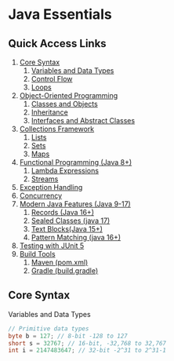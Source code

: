 # Java Essentials

## Quick Access Links 
1. [Core Syntax](#core-syntax)
    1. [Variables and Data Types](#variables)
    2. [Control Flow](#control-flow)
    3. [Loops](#loops)
2. [Object-Oriented Programming](#operators)
    1. [Classes and Objects](#classes)
    2. [Inheritance](#inheritance)
    3. [Interfaces and Abstract Classes](#interface)
3. [Collections Framework](#collections)
    1. [Lists](#lists)
    2. [Sets](#sets)
    3. [Maps](#maps)
4. [Functional Programming (Java 8+)](#java8)
    1. [Lambda Expressions](#lambda)
    2. [Streams](#streams)
5. [Exception Handling](#expection-handling)
6. [Concurrency](#concurrency)
7. [Modern Java Features (Java 9-17)](#java9-17)
    1. [Records (Java 16+)](#java16)
    2. [Sealed Classes (java 17)](#sealed-classes)
    3. [Text Blocks(Java 15+)](#java15)
    4. [Pattern Matching (java 16+)](#pattern-matching)
8. [Testing with JUnit 5](#testing)
9. [Build Tools](#build)
    1. [Maven (pom.xml)](#maven)
    2. [Gradle (build.gradle)](#gradle)
 

<a name="core-syntax"></a>
## Core Syntax
<a name="variables"></a>
Variables and Data Types

```Java
// Primitive data types
byte b = 127; // 8-bit -128 to 127
short s = 32767; // 16-bit, -32,768 to 32,767
int i = 2147483647; // 32-bit -2^31 to 2^31-1

```

